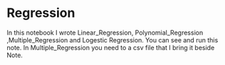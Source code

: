 # Regression
In this notebook I wrote Linear_Regression, Polynomial_Regression ,Multiple_Regression and Logestic Regression. 
You can see and run this note. In Multiple_Regression you need to a csv file that I bring it beside Note.
